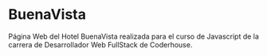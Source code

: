 # BuenaVista

Página Web del Hotel BuenaVista realizada para el curso de Javascript de la carrera de Desarrollador Web FullStack de Coderhouse.
